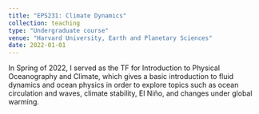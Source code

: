 ```yaml
---
title: "EPS231: Climate Dynamics"
collection: teaching
type: "Undergraduate course"
venue: "Harvard University, Earth and Planetary Sciences"
date: 2022-01-01
---
```


In Spring of 2022, I served as the TF for Introduction to Physical Oceanography and Climate, which gives a basic introduction to fluid dynamics and ocean physics in order to explore topics such as ocean circulation and waves, climate stability, El Niño, and changes under global warming. 
